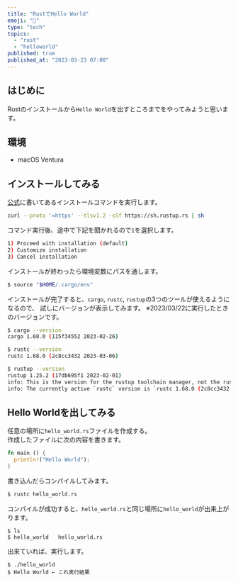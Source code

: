```yaml
---
title: "RustでHello World"
emoji: "🦀"
type: "tech"
topics:
  - "rust"
  - "helloworld"
published: true
published_at: "2023-03-23 07:00"
---
```


## はじめに

Rustのインストールから`Hello World`を出すところまでをやってみようと思います。

## 環境

- macOS Ventura

## インストールしてみる

[公式](https://www.rust-lang.org/ja/tools/install)に書いてあるインストールコマンドを実行します。

```sh
curl --proto '=https' --tlsv1.2 -sSf https://sh.rustup.rs | sh
```

コマンド実行後、途中で下記を聞かれるので`1`を選択します。

```sh
1) Proceed with installation (default)
2) Customize installation
3) Cancel installation
```

インストールが終わったら環境変数にパスを通します。

```sh
$ source "$HOME/.cargo/env"
```

インストールが完了すると、`cargo`, `rustc`, `rustup`の3つのツールが使えるようになるので、
試しにバージョンが表示してみます。
※2023/03/22に実行したときのバージョンです。

```sh
$ cargo --version
cargo 1.68.0 (115f34552 2023-02-26)
```

```sh
$ rustc --version
rustc 1.68.0 (2c8cc3432 2023-03-06)
```

```sh
$ rustup --version
rustup 1.25.2 (17db695f1 2023-02-01)
info: This is the version for the rustup toolchain manager, not the rustc compiler.
info: The currently active `rustc` version is `rustc 1.68.0 (2c8cc3432 2023-03-06)`
```

## Hello Worldを出してみる

任意の場所に`hello_world.rs`ファイルを作成する。  
作成したファイルに次の内容を書きます。

```rust
fn main () {
  println!("Hello World");
}
```

書き込んだらコンパイルしてみます。

```sh
$ rustc hello_world.rs
```

コンパイルが成功すると、`hello_world.rs`と同じ場所に`hello_world`が出来上がります。

```
$ ls
$ hello_world	hello_world.rs
```

出来ていれば、実行します。

```
$ ./hello_world
$ Hello World ← これ実行結果
```

